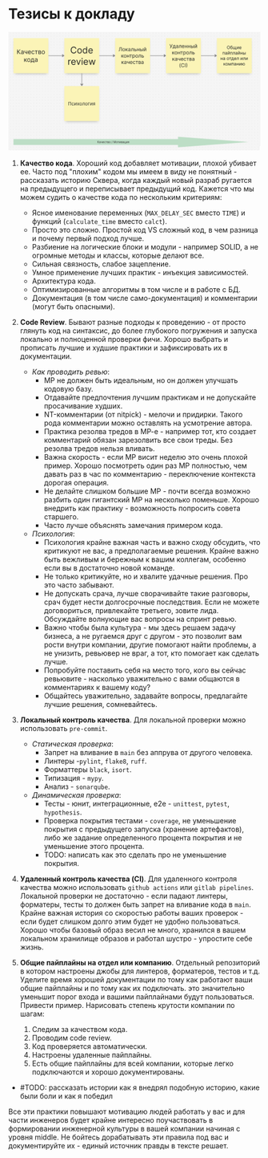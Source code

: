 # Тезисы к докладу

![Пайплайн](code_quality.png)

1. **Качество кода**. Хороший код добавляет мотивации, плохой убивает ее. Часто под "плохим" кодом мы имеем в виду не понятный - рассказать историю Сквера, когда каждый новый разраб ругается на предыдущего и переписывает предыдущий код. Кажется что мы можем судить о качестве кода по нескольким критериям:
	- Ясное именование переменных (`MAX_DELAY_SEC` вместо `TIME`) и функций (`calculate_time` вместо `calct`).
	- Просто это сложно. Простой код VS сложный код, в чем разница и почему первый подход лучше. 
	- Разбиение на логические блоки и модули - например SOLID, а не огромные методы и классы, которые делают все.
	- Сильная связность, слабое зацепление.
	- Умное применение лучших практик - инъекция зависимостей.
	- Архитектура кода.
	- Оптимизированные алгоритмы в том числе и в работе с БД.
	- Документация (в том числе само-документация) и комментарии (могут быть опасными).
	
2. **Code Review**. Бывают разные подходы к проведению - от просто глянуть код на синтаксис, до более глубокого погружения и запуска локально и полноценной проверки фичи. Хорошо выбрать и прописать лучшие и худшие практики и зафиксировать их в документации.
    - *Как проводить ревью*:
	    - МР не должен быть идеальным, но он должен улучшать кодовую базу.
	    - Отдавайте предпочтения лучшим практикам и не допускайте просачивание худших.
	    - NT-комментарии (от nitpick) - мелочи и придирки. Такого рода комментарии можно оставлять на усмотрение автора.
	    - Практика резолва тредов в МР-е - например тот, кто создает комментарий обязан зарезолвить все свои треды. Без резолва тредов нельзя вливать.
	    - Важна скорость - если МР висит неделю это очень плохой пример. Хорошо посмотреть один раз МР полностью, чем давать раз в час по комментарию - переключение контекста дорогая операция.
	    - Не делайте слишком большие МР - почти всегда  возможно разбить один гигантский МР на несколько поменьше. Хорошо внедрить как практику - возможность попросить совета старшего.
	    - Часто лучше объяснять замечания примером кода.
    - *Психология*:
	    - Психология крайне важная часть и важно сходу обсудить, что критикуют не вас, а предполагаемые решения. Крайне важно быть вежливым и бережным к вашим коллегам, особенно если вы в достаточно новой команде. 
	    - Не только критикуйте, но и хвалите удачные решения. Про это часто забывают.
	    - Не допускать срача, лучше сворачивайте такие разговоры, срач будет нести долгосрочные последствия. Если не можете договориться, привлекайте третьего, зовите лида. Обсуждайте волнующие вас вопросы на спринт ревью.
	    - Важно чтобы была культура - мы здесь решаем задачу бизнеса, а не ругаемся друг с другом - это позволит вам рости внутри компании, другие помогают найти проблемы, а не унизить, ревьювер не враг, а тот, кто помогает как сделать лучше.
	    - Попробуйте поставить себя на место того, кого вы сейчас ревьювите - насколько уважительно с вами общаются в комментариях к вашему коду?
	    - Общайтесь уважительно, задавайте вопросы, предлагайте лучшие решения, сомневайтесь.
3. **Локальный контроль качества**.
   Для локальной проверки можно использовать `pre-commit`.
	- *Статическая проверка*:
		- Запрет на вливание в `main` без аппрува от другого человека.
		- Линтеры -`pylint`, `flake8`, `ruff`.
		- Форматтеры `black`, `isort`.
		- Типизация - `mypy`.
		- Анализ - `sonarqube`.
	- *Динамическая проверка*:
		- Тесты - юнит, интеграционные, e2e - `unittest`, `pytest`, `hypothesis`.
		- Проверка покрытия тестами - `coverage`, не уменьшение покрытия с предыдущего запуска (хранение артефактов), либо же задание определенного процента покрытия и не уменьшение этого процента.
		- TODO: написать как это сделать про не уменьшение покрытия.

4. **Удаленный контроль качества (CI)**. Для удаленного контроля качества можно использовать `github actions` или `gitlab pipelines`. Локальной проверки не достаточно - если падают линтеры, форматеры, тесты то должен быть запрет на вливание кода в `main`. Крайне важная история со скоростью работы ваших проверок - если будет слишком долго этим будет не удобно пользоваться. Хорошо чтобы базовый образ весил не много, хранился в вашем локальном хранилище образов и работал шустро - упростите себе жизнь.  

5. **Общие пайплайны на отдел или компанию**. Отдельный репозиторий в котором настроены джобы для линтеров, форматеров, тестов и т.д. Уделите время хорошей документации по тому как работают ваши общие пайплайны и по тому как их подключать. это значительно уменьшит порог входа и вашими пайплайнами будут пользоваться. Привести пример. Нарисовать степень крутости компании по шагам:
	1. Следим за качеством кода.
	2. Проводим code review.
	3. Код проверяется автоматически.
	4. Настроены удаленные пайплайны.
	5. Есть общие пайплайны для всей компании, которые легко подключаются и хорошо документированы.

- #TODO: рассказать истории как я внедрял подобную историю, какие были боли и как я победил

Все эти практики повышают мотивацию людей работать у вас и для части инженеров будет крайне интересно поучаствовать в формировании инженерной культуры в вашей компании начиная с уровня middle. Не бойтесь дорабатывать эти правила под вас и документируйте их - единый источник правды в тексте решает.
